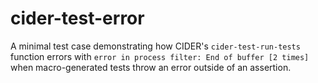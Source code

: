 # cider-test-error

A minimal test case demonstrating how CIDER's `cider-test-run-tests`
function errors with `error in process filter: End of buffer
[2 times]` when macro-generated tests throw an error outside of an
assertion.
